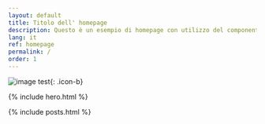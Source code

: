 ```yaml
---
layout: default
title: Titolo dell' homepage
description: Questo è un esempio di homepage con utilizzo del componente "hero"
lang: it
ref: homepage
permalink: /
order: 1
---
```


![image test](/github_pages-test/assets/images/b.svg){: .icon-b}

{% include hero.html %}

<main class="container my-4" markdown="1">

{% include posts.html %}

</main>

